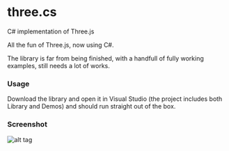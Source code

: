 three.cs
========

C# implementation of Three.js

All the fun of Three.js, now using C#.

The library is far from being finished, with a handfull of fully working examples, still needs a lot of works.

### Usage ###

Download the library and open it in Visual Studio (the project includes both Library and Demos) and should run straight out of the box.

### Screenshot ###

![alt tag](https://raw.github.com/lathoub/three.cs/master/example.jpg)
